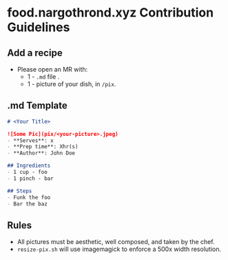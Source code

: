 # food.nargothrond.xyz Contribution Guidelines

## Add a recipe
- Please open an MR with:
    - 1 - `.md` file .
    - 1 - picture of your dish, in `/pix`.

## .md Template
```md
# <Your Title>

![Some Pic](pix/<your-picture>.jpeg)
- **Serves**: x
- **Prep time**: Xhr(s)
- **Author**: John Doe

## Ingredients
- 1 cup - foo
- 1 pinch - bar

## Steps
- Funk the foo
- Bar the baz
```

## Rules
- All pictures must be aesthetic, well composed, and taken by the chef. 
- `resize-pix.sh` will use imagemagick to enforce a 500x width resolution.
